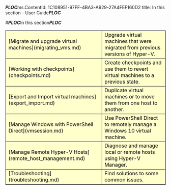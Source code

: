 ***PLOC***ms.ContentId: 1C108951-97FF-4BA3-A929-27A4FEF160D2
title: In this section - User Guide***PLOC***

#***PLOC***In this section***PLOC***

<table border="1" style="background-color:FFFFCC;border-collapse:collapse;border:1px solid FFCC00;color:000000;width:100%" cellpadding="15" cellspacing="3">
  <tr>
    <td caps_internal_Id="0f2c0c8a-13b3-4d16-87db-a717ca857e8a">
[Migrate and upgrade virtual machines](migrating_vms.md) </td>
    <td caps_internal_Id="71f0e168-f9dc-4636-b5bd-2cb5ee884ef7">Upgrade virtual machines that were migrated from previous versions of Hyper-V.</td>
  </tr>
  <tr>
    <td caps_internal_Id="56f8c6f0-e38f-44a2-8751-f5d2b8def907">
[Working with checkpoints](checkpoints.md) </td>
    <td caps_internal_Id="81ab6639-49f1-499c-a9ed-00df5b4de8c8">Create checkpoints and use them to revert virtual machines to a previous state.</td>
  </tr>
  <tr>
    <td caps_internal_Id="daba89f1-dc98-4d95-9383-0e45177485f5">
[Export and Import virtual machines](export_import.md) </td>
    <td caps_internal_Id="0f58a564-711d-4c0f-9da5-9a5e315f19e1">Duplicate virtual machines or to move them from one host to another. </td>
  </tr>
  <tr>
    <td caps_internal_Id="7658aab1-cbc9-48c3-a3f2-04314eb9756e">
[Manage Windows with PowerShell Direct](vmsession.md) </td>
    <td caps_internal_Id="7b262d9a-8c07-4580-a6c7-264f42605ab3">Use PowerShell Direct to remotely manage a Windows 10 virtual machine. </td>
  </tr>
  <tr>
    <td caps_internal_Id="b38994ca-8022-47f4-9da1-f34d527c5ea6">
[Manage Remote Hyper-V Hosts](remote_host_management.md) </td>
    <td caps_internal_Id="37afb2fd-2729-46ee-a5bf-1e4a5d045cb9"> Diagnose and manage local or remote hosts using Hyper-V Manager. </td>
  </tr>
  <tr>
    <td caps_internal_Id="c29f9819-b2ef-40ac-b5e4-00066e7dd5b5">
[Troubleshooting](troubleshooting.md) </td>
    <td caps_internal_Id="ce28da5c-a2e2-4846-a65c-53b6b2a44e57"> Find solutions to some common issues. </td>
  </tr>
</table>


